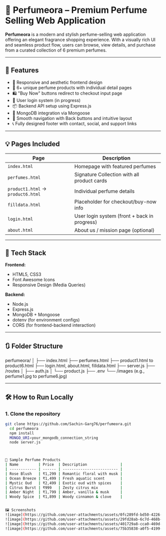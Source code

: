 # 🌸 Perfumeora – Premium Perfume Selling Web Application

**Perfumeora** is a modern and stylish perfume-selling web application offering an elegant fragrance shopping experience. With a visually rich UI and seamless product flow, users can browse, view details, and purchase from a curated collection of 6 premium perfumes.


---

## 📌 Features

- 🎨 Responsive and aesthetic frontend design
- 🧴 6+ unique perfume products with individual detail pages
- 🛍️ "Buy Now" buttons redirect to checkout input page
- 🔐 User login system (in progress)
- 📦 Backend API setup using Express.js
- 🧾 MongoDB integration via Mongoose
- 🔄 Smooth navigation with Back buttons and intuitive layout
- 📞 Fully designed footer with contact, social, and support links

---

## 💡 Pages Included

| Page             | Description                                   |
|------------------|-----------------------------------------------|
| `index.html`     | Homepage with featured perfumes               |
| `perfumes.html`  | Signature Collection with all product cards   |
| `product1.html` → `product6.html` | Individual perfume details   |
| `filldata.html`  | Placeholder for checkout/buy-now info         |
| `login.html`     | User login system (front + back in progress)  |
| `about.html`     | About us / mission page (optional)            |

---

## 🧰 Tech Stack

**Frontend:**
- HTML5, CSS3
- Font Awesome Icons
- Responsive Design (Media Queries)

**Backend:**
- Node.js
- Express.js
- MongoDB + Mongoose
- dotenv (for environment configs)
- CORS (for frontend-backend interaction)

---

## 🔃 Folder Structure
perfumeora/
│
├── index.html
├── perfumes.html
├── product1.html to product6.html
├── login.html, about.html, filldata.html
├── server.js
├── /routes
│ ├── auth.js
│ └── product.js
├── .env
└── /images (e.g., perfume1.jpg to perfume6.jpg)


---

## 🛠️ How to Run Locally

### 1. Clone the repository
```bash
git clone https://github.com/Sachin-Garg76/perfumeora.git
  cd perfumeora
  npm install
  MONGO_URI=your_mongodb_connection_string
  node server.js



🧪 Sample Perfume Products
| Name         | Price  | Description               |
| ------------ | ------ | ------------------------- |
| Rose Blush   | ₹1,299 | Romantic floral with musk |
| Ocean Breeze | ₹1,499 | Fresh aquatic scent       |
| Mystic Oud   | ₹2,499 | Exotic oud with spices    |
| Citrus Burst | ₹999   | Zesty citrus mix          |
| Amber Night  | ₹1,799 | Amber, vanilla & musk     |
| Woody Spice  | ₹1,899 | Woody cinnamon & clove    |


🖼️ Screenshots
![image](https://github.com/user-attachments/assets/0fc289fd-bd50-4226-a3c7-cff43dcfb982)
![image](https://github.com/user-attachments/assets/29fd28ab-6c7d-468b-8016-b6f686060d6e)
![image](https://github.com/user-attachments/assets/401729a8-cca0-469d-b343-844c1af751e4)
![image](https://github.com/user-attachments/assets/75b35838-a0f5-4199-b78c-908f5ba99c14)


